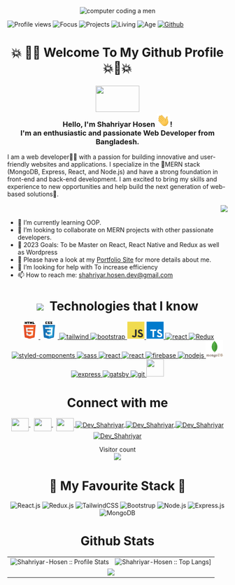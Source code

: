 <p align="center" ><img alt="computer coding a men" src="https://i.ibb.co/9pNj7M3/coding.gif" width="100%" height="320" /></p>

<!-- Badge -->

![Profile views](https://gpvc.arturio.dev/Shahriyar-Hosen)
![Focus](https://img.shields.io/badge/focus-FullStack-critical)
![Projects](https://img.shields.io/badge/projects-30-important)
![Living](https://img.shields.io/badge/living-Natore-3c9)
![Age](https://img.shields.io/badge/age-22-blueviolet)
[![Github](https://img.shields.io/github/followers/Shahriyar-Hosen?label=Follow&style=social)](https://github.com/Shahriyar-Hosen)&nbsp;

<!--START_SECTION:waka-->
<!-- ![Code Time](http://img.shields.io/badge/Code%20Time-1%2C187%20hrs%2034%20mins-blue)
 -->
<!-- ![views](https://komarev.com/ghpvc/?username=shahriyarhosen&label=Profile%20views&color=0e75b6&style=flat) -->

<!-- === === === === === === === === === === === === === === -->

<!-- ✦✦✦ -->

<h1 align="center" >💥 💫💥 Welcome To My Github Profile 💥💫💥</h1>

<div>

  <h3 align="center">
    <!--Bd flag-->
    <img src="https://bestanimations.com/media/bangladesh/1932860375bangladesh-flag-waving-gif-animation-6.gif#.Y7aWtlAZZRY.link" width="100px" height="60px"/> 
    <br/> 
    Hello, I'm Shahriyar Hosen <img src="https://raw.githubusercontent.com/ABSphreak/ABSphreak/master/gifs/Hi.gif" width="30px" height="30px">! 
    <br/> 
    I'm an enthusiastic and passionate Web Developer from Bangladesh.
  </h3>

  <div align="left" text-align= "justify">
    I am a web developer💖✨ with a passion for building innovative and user-friendly websites and applications. I specialize in the 🎯MERN stack (MongoDB, Express, React, and Node.js) and have a strong foundation in front-end and back-end development. I am excited to bring my skills and experience to new opportunities and help build the next generation of web-based solutions🚀.
  </div>
  <br />

<div>

<!-- <h3 align="center"> Hi 👋, I'm Front End Developer.</h3> -->

<!-- I'm Shahriar Hosen web developer from Bangladesh. I love web development because I can showcase my creativity in this work. I want to see myself as a skilled web developer through my hard work. I am just starting my career so I want to work with the kind of people so that I can improve myself professionally and personally through them. my goal is to finish the job on time and do my best to get the job done beautifully. -->

<!-- === === === === === === === === === === === === === === -->

<!-- - 🌱 I’m currently working INMOGR
- 🤔 I’m looking for help with To increase efficiency
- 📫 How to reach me: shahriyar.hosen.dev@gmail.com
- 🕵️‍♂️ My portfolio: https://shahriyar-hosen.web.app/
- 💻 Currently working project:- [Traveling Agency Website](https://traveling-agency.web.app/) -->
<!-- right side img -->
<img align='right' height='180'  src='https://user-images.githubusercontent.com/113727503/211640671-ad9fe273-eccd-472c-b563-aadbf7410b16.gif'>
<br />

<div>
<!-- left side section -->

- 🌱 I’m currently learning OOP.
- 👯 I’m looking to collaborate on MERN projects with other passionate developers.
- 🥅 2023 Goals: To be Master on React, React Native and Redux as well as Wordpress
- 🎯 Please have a look at my [Portfolio Site](https://shahriyar-hosen.web.app/) for more details about me.
- 🤔 I’m looking for help with To increase efficiency
- 📫 How to reach me: shahriyar.hosen.dev@gmail.com
</div>

<!-- === === === === === === Technologies that I know === === === === === === === -->

<h1 align="center">
  <img src = "https://media2.giphy.com/media/QssGEmpkyEOhBCb7e1/giphy.gif?cid=ecf05e47a0n3gi1bfqntqmob8g9aid1oyj2wr3ds3mg700bl&rid=giphy.gif" width='50'/>
  &nbsp;Technologies that I know
</h1>

<p align="center">
  <a href="https://www.w3.org/html/" target="_blank" rel="noreferrer"> 
  <img src="https://raw.githubusercontent.com/devicons/devicon/master/icons/html5/html5-original-wordmark.svg" alt="html5" width="40" height="40"/> 
  </a> 
  <a href="https://www.w3schools.com/css/" target="_blank" rel="noreferrer"> 
  <img src="https://raw.githubusercontent.com/devicons/devicon/master/icons/css3/css3-original-wordmark.svg" alt="css3" width="40" height="40"/> 
  </a> 
  <a href="https://tailwindcss.com/" target="_blank" rel="noreferrer"> 
  <img src="https://www.vectorlogo.zone/logos/tailwindcss/tailwindcss-icon.svg" alt="tailwind" width="40" height="40"/> 
  </a> 
  <a href="https://getbootstrap.com" target="_blank" rel="noreferrer"> 
  <img src="https://i.ibb.co/6BRCwLQ/bootstrap.png" alt="bootstrap" width="40" height="40"/> 
  </a> 
  <a href="https://developer.mozilla.org/en-US/docs/Web/JavaScript" target="_blank" rel="noreferrer"> 
  <img src="https://raw.githubusercontent.com/devicons/devicon/master/icons/javascript/javascript-original.svg" alt="javascript" width="40" height="40"/> 
  </a>
  <a href="https://www.typescriptlang.org/" target="_blank" rel="noreferrer"> 
  <img src="https://raw.githubusercontent.com/devicons/devicon/master/icons/typescript/typescript-original.svg" alt="typescript" width="40" height="40"/> 
  </a>
  <a href="https://reactjs.org/" target="_blank" rel="noreferrer"> 
  <img src="https://i.ibb.co/5xXVNVh/react.png" alt="react" width="40" height="40"/> 
  </a> 
  <a href="https://redux.js.org/" target="_blank" rel="noreferrer"> 
  <img src="https://i.ibb.co/v4BFdS7/Redux.png" alt="Redux" width="40" height="40"/> 
  </a> 
  <a href="https://styled-components.com/" target="_blank" rel="noreferrer"> 
  <img src="https://res.cloudinary.com/dev-shahriyar/image/upload/v1677149819/Store/styled-components_uwtdhi.png" alt="styled-components" width="40" height="40"/> 
  </a> 
  <a href="https://sass-lang.com/" target="_blank" rel="noreferrer"> 
  <img src="https://res.cloudinary.com/dev-shahriyar/image/upload/v1677149356/Store/sass_dh63as.svg" alt="sass" width="40" height="40"/> 
  </a> 
  <a href="https://reactrouter.com/" target="_blank" rel="noreferrer"> 
  <img src="https://i.ibb.co/72RyCgr/route-removebg-preview.png" alt="react" width="40" height="40"/> 
  </a>
  <a href="https://react-query.tanstack.com/" target="_blank" rel="noreferrer"> 
  <img src="https://i.ibb.co/KG89Bqd/Screenshot-1-removebg-preview.png" alt="react" width="40" height="40"/> 
  </a>
  <a href="https://firebase.google.com/" target="_blank" rel="noreferrer"> 
  <img src="https://www.vectorlogo.zone/logos/firebase/firebase-icon.svg" alt="firebase" width="40" height="40"/> 
  </a>

  <a href="https://nodejs.org" target="_blank" rel="noreferrer"> 
  <img src="https://res.cloudinary.com/dev-shahriyar/image/upload/v1676877581/Store/node-js_yvcjpp.png" alt="nodejs" width="35" height="40"/> 
  </a> 
  <a href="https://www.mongodb.com/" target="_blank" rel="noreferrer"> 
  <img src="https://raw.githubusercontent.com/devicons/devicon/master/icons/mongodb/mongodb-original-wordmark.svg" alt="mongodb" width="40" height="40"/> 
  </a> 
  <a href="https://expressjs.com" target="_blank" rel="noreferrer"> 
  <img src="https://res.cloudinary.com/dev-shahriyar/image/upload/v1676877264/Store/Express-js_r4har1.png" alt="express" width="40" height="40"/> 
  </a>

  <a href="https://www.gatsbyjs.com/" target="_blank" rel="noreferrer"> 
  <img src="https://res.cloudinary.com/dev-shahriyar/image/upload/v1677149356/Store/gatsby_nk1bel.svg" alt="gatsby" width="40" height="40"/> 
  </a>

  <a href="https://git-scm.com/" target="_blank" rel="noreferrer"> 
  <img src="https://www.vectorlogo.zone/logos/git-scm/git-scm-icon.svg" alt="git" width="40" height="40"/> 
  </a>

  <a href="https://app.netlify.com/" target="_blank" rel="noreferrer"> 
  <img src="https://i.ibb.co/HXbptwp/5bSckoxz.png" width="40" height="40"/> 
  </a> 
</p>

<!-- === === === === === === Connect with me === === === === === === === === -->

<h1 align="center">Connect with me</h1>

<p align="center">
  <a href="mailto:shahriyar.hosen.dev@gmail.com" target="_blank" rel="noopener" >
  <img align="center" src="https://www.pngkey.com/png/full/84-840977_email-png-icon.png" height="30" width="40"/>
  </a>&nbsp;
  <a href="https://stackoverflow.com/users/18384022/shahriyar-hosen" target="_blank" rel="noopener" >
  <img align="center" src="https://cdn.iconscout.com/icon/free/png-256/stackoverflow-2-432547.png" height="30" width="40"/>
  </a>&nbsp;
  <a href="https://shahriyar-hosen.web.app/" target="_blank" rel="noopener">
  <img align="center" src="https://i.ibb.co/j68NX6q/protfolio.png" height="30" width="40" />
  </a>
  <a  href="https://twitter.com/Dev_Shahriyar" target="blank">
  <img  align="center" src="https://raw.githubusercontent.com/rahuldkjain/github-profile-readme-generator/master/src/images/icons/Social/twitter.svg" alt="Dev_Shahriyar" height="30" width="40" />
  </a>
  <a href="https://www.linkedin.com/in/shahriyar-hossen/" target="blank">
  <img align="center" src="https://raw.githubusercontent.com/rahuldkjain/github-profile-readme-generator/master/src/images/icons/Social/linked-in-alt.svg" alt="Dev_Shahriyar" height="30" width="40" />
  </a>
  <a href="https://www.facebook.com/shahriyar.hosen.dev/" target="blank">
  <img align="center" src="https://raw.githubusercontent.com/rahuldkjain/github-profile-readme-generator/master/src/images/icons/Social/facebook.svg" alt="Dev_Shahriyar" height="30" width="40" />
  </a>
  <a href="https://www.instagram.com/dev_shahriyar/" target="blank">
  <img align="center" src="https://raw.githubusercontent.com/rahuldkjain/github-profile-readme-generator/master/src/images/icons/Social/instagram.svg" alt="Dev_Shahriyar" height="30" width="40" />
  </a>
</p>

<!-- Visitor count -->
  <p align="center"> 
    Visitor count <br/>
    <img src="https://profile-counter.glitch.me/shahriyarhosen/count.svg" />
  </p>

<!-- === === === === === === Contribution Graph === === === === === === === === -->

<!--Other Mode -->
<!--chartreuse-dark  -->
<!-- gotham -->
<!-- <h3 align="center">Contribution Graph</h3>

[![Shahriyar-Hosen's github activity graph](https://activity-graph.herokuapp.com/graph?username=Shahriyar-Hosen&theme=chartreuse-dark)](https://github.com/ashutosh00710/github-readme-activity-graph)
<br> -->

 <!--  === === === === === === === Favourite Stack === === === === === === === ===  -->

<h1 align="center">💖 My Favourite Stack 💖</h1>

<div align="center">
  <img alt="React.js" src="https://img.shields.io/badge/React-20232A?style=for-the-badge&logo=react&logoColor=61DAFB" />
  <img alt="Redux.js" src="https://img.shields.io/badge/Redux-593D88?style=for-the-badge&logo=redux&logoColor=white" />
  <img alt="TailwindCSS" src="https://img.shields.io/badge/Tailwind_CSS-38B2AC?style=for-the-badge&logo=tailwind-css&logoColor=white"/>
  <img alt="Bootstrup" src="https://img.shields.io/badge/Bootstrap-563D7C?style=for-the-badge&logo=bootstrap&logoColor=white"/>  
  <img alt="Node.js" src="https://img.shields.io/badge/Node.js-43853D?style=for-the-badge&logo=node.js&logoColor=white" />
  <img alt="Express.js" src="https://img.shields.io/badge/express.js-%23404d59.svg?style=for-the-badge&logo=express&logoColor=%2361DAFB"/>
  <img alt="MongoDB" src="https://img.shields.io/badge/MongoDB-4EA94B?style=for-the-badge&logo=mongodb&logoColor=white" />
</div>

<p align="center">
   <table>
   <h1 align="center">Github Stats</h1>
       <tr>
       <td><img alt="Shahriyar-Hosen :: Profile Stats" src="https://github-readme-stats.vercel.app/api?username=Shahriyar-Hosen&theme=blue-green&amp;show_icons=true&amp;count_private=true&amp;hide_border=true" /></td>
        <!--     &hide=html     -->
       <td><img alt="Shahriyar-Hosen :: Top Langs]" src="https://github-readme-stats.vercel.app/api/top-langs/?username=Shahriyar-Hosen&langs_count=14&theme=blue-green&layout=compact&hide=html"> </td>
     </tr>
     <tr>
        <td colspan="2" align="center"><img  align="center" src="https://github-readme-streak-stats.herokuapp.com?user=Shahriyar-Hosen&theme=blue-green&hide_border=true"></td>
     </tr>
   </table>
</p>
